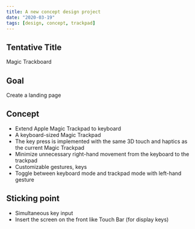 ```yaml
---
title: A new concept design project
date: "2020-03-19"
tags: [design, concept, trackpad]
---
```


## Tentative Title

Magic Trackboard

## Goal

Create a landing page

## Concept

- Extend Apple Magic Trackpad to keyboard
- A keyboard-sized Magic Trackpad
- The key press is implemented with the same 3D touch and haptics as the current Magic Trackpad
- Minimize unnecessary right-hand movement from the keyboard to the trackpad
- Customizable gestures, keys
- Toggle between keyboard mode and trackpad mode with left-hand gesture

## Sticking point

- Simultaneous key input
- Insert the screen on the front like Touch Bar (for display keys)
